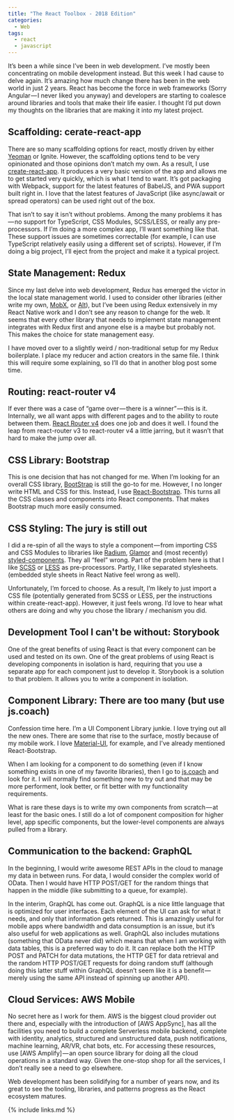 ```yaml
---
title: "The React Toolbox - 2018 Edition"
categories:
  - Web
tags:
  - react
  - javascript
---
```


It’s been a while since I’ve been in web development. I’ve mostly been concentrating on mobile development instead. But this week I had cause to delve again. It’s amazing how much change there has been in the web world in just 2 years. React has become the force in web frameworks (Sorry Angular — I never liked you anyway) and developers are starting to coalesce around libraries and tools that make their life easier. I thought I’d put down my thoughts on the libraries that are making it into my latest project.

## Scaffolding: cerate-react-app

There are so many scaffolding options for react, mostly driven by either [Yeoman](http://yeoman.io/) or Ignite. However, the scaffolding options tend to be very opinionated and those opinions don’t match my own. As a result, I use [create-react-app](https://www.npmjs.com/package/create-react-app). It produces a very basic version of the app and allows me to get started very quickly, which is what I tend to want. It’s got packaging with Webpack, support for the latest features of BabelJS, and PWA support built right in. I love that the latest features of JavaScript (like async/await or spread operators) can be used right out of the box.

That isn’t to say it isn’t without problems. Among the many problems it has — no support for TypeScript, CSS Modules, SCSS/LESS, or really any pre-processors. If I’m doing a more complex app, I’ll want something like that. These support issues are sometimes correctable (for example, I can use TypeScript relatively easily using a different set of scripts). However, if I’m doing a big project, I’ll eject from the project and make it a typical project.

## State Management: Redux

Since my last delve into web development, Redux has emerged the victor in the local state management world. I used to consider other libraries (either write my own, [MobX](https://mobx.js.org/), or [Alt](http://alt.js.org/)), but I’ve been using Redux extensively in my React Native work and I don’t see any reason to change for the web. It seems that every other library that needs to implement state management integrates with Redux first and anyone else is a maybe but probably not. This makes the choice for state management easy.

I have moved over to a slightly weird / non-traditional setup for my Redux boilerplate. I place my reducer and action creators in the same file. I think this will require some explaining, so I’ll do that in another blog post some time.

## Routing: react-router v4

If ever there was a case of “game over — there is a winner” — this is it. Internally, we all want apps with different pages and to the ability to route between them. [React Router v4](https://reacttraining.com/react-router/) does one job and does it well. I found the leap from react-router v3 to react-router v4 a little jarring, but it wasn’t that hard to make the jump over all.

## CSS Library: Bootstrap

This is one decision that has not changed for me. When I’m looking for an overall CSS library, [BootStrap](https://getbootstrap.com/) is still the go-to for me. However, I no longer write HTML and CSS for this. Instead, I use [React-Bootstrap](https://react-bootstrap.github.io/). This turns all the CSS classes and components into React components. That makes Bootstrap much more easily consumed.

## CSS Styling: The jury is still out

I did a re-spin of all the ways to style a component — from importing CSS and CSS Modules to libraries like [Radium](http://formidable.com/open-source/radium/), [Glamor](https://github.com/threepointone/glamor) and (most recently) [styled-components](https://www.styled-components.com/). They all “feel” wrong. Part of the problem here is that I like [SCSS](http://sass-lang.com/) or [LESS](http://lesscss.org/) as pre-processors. Partly, I like separated stylesheets. (embedded style sheets in React Native feel wrong as well).

Unfortunately, I’m forced to choose. As a result, I’m likely to just import a CSS file (potentially generated from SCSS or LESS, per the instructions within create-react-app). However, it just feels wrong. I’d love to hear what others are doing and why you chose the library / mechanism you did.

## Development Tool I can't be without: Storybook

One of the great benefits of using React is that every component can be used and tested on its own. One of the great problems of using React is developing components in isolation is hard, requiring that you use a separate app for each component just to develop it. Storybook is a solution to that problem. It allows you to write a component in isolation.

## Component Library: There are too many (but use js.coach)

Confession time here. I’m a UI Component Library junkie. I love trying out all the new ones. There are some that rise to the surface, mostly because of my mobile work. I love [Material-UI](http://www.material-ui.com/), for example, and I’ve already mentioned React-Bootstrap.

When I am looking for a component to do something (even if I know something exists in one of my favorite libraries), then I go to [js.coach](https://js.coach/) and look for it. I will normally find something new to try out and that may be more performent, look better, or fit better with my functionality requirements.

What is rare these days is to write my own components from scratch — at least for the basic ones. I still do a lot of component composition for higher level, app specific components, but the lower-level components are always pulled from a library.

## Communication to the backend: GraphQL

In the beginning, I would write awesome REST APIs in the cloud to manage my data in between runs. For data, I would consider the complex world of OData. Then I would have HTTP POST/GET for the random things that happen in the middle (like submitting to a queue, for example).

In the interim, GraphQL has come out. GraphQL is a nice little language that is optimized for user interfaces. Each element of the UI can ask for what it needs, and only that information gets returned. This is amazingly useful for mobile apps where bandwidth and data consumption is an issue, but it’s also useful for web applications as well. GraphQL also includes mutations (something that OData never did) which means that when I am working with data tables, this is a preferred way to do it. It can replace both the HTTP POST and PATCH for data mutations, the HTTP GET for data retrieval and the random HTTP POST/GET requests for doing random stuff (although doing this latter stuff within GraphQL doesn’t seem like it is a benefit — merely using the same API instead of spinning up another API).

## Cloud Services: AWS Mobile

No secret here as I work for them. AWS is the biggest cloud provider out there and, especially with the introduction of [AWS AppSync], has all the facilities you need to build a complete Serverless mobile backend, complete with identity, analytics, structured and unstructured data, push notifications, machine learning, AR/VR, chat bots, etc. For accessing these resources, use [AWS Amplify] — an open source library for doing all the cloud operations in a standard way. Given the one-stop shop for all the services, I don’t really see a need to go elsewhere.

Web development has been solidifying for a number of years now, and its great to see the tooling, libraries, and patterns progress as the React ecosystem matures.

{% include links.md %}
